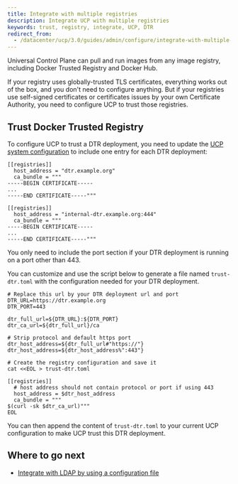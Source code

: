 ```yaml
---
title: Integrate with multiple registries
description: Integrate UCP with multiple registries
keywords: trust, registry, integrate, UCP, DTR
redirect_from:
  - /datacenter/ucp/3.0/guides/admin/configure/integrate-with-multiple-registries/
---
```


Universal Control Plane can pull and run images from any image registry,
including Docker Trusted Registry and Docker Hub.

If your registry uses globally-trusted TLS certificates, everything works
out of the box, and you don't need to configure anything. But if your registries
use self-signed certificates or certificates issues by your own Certificate
Authority, you need to configure UCP to trust those registries.

## Trust Docker Trusted Registry

To configure UCP to trust a DTR deployment, you need to update the
[UCP system configuration](ucp-configuration-file.md) to include one entry for
each DTR deployment:

```
[[registries]]
  host_address = "dtr.example.org"
  ca_bundle = """
-----BEGIN CERTIFICATE-----
...
-----END CERTIFICATE-----"""

[[registries]]
  host_address = "internal-dtr.example.org:444"
  ca_bundle = """
-----BEGIN CERTIFICATE-----
...
-----END CERTIFICATE-----"""
```

You only need to include the port section if your DTR deployment is running
on a port other than 443.

You can customize and use the script below to generate a file named
`trust-dtr.toml` with the configuration needed for your DTR deployment.

```
# Replace this url by your DTR deployment url and port
DTR_URL=https://dtr.example.org
DTR_PORT=443

dtr_full_url=${DTR_URL}:${DTR_PORT}
dtr_ca_url=${dtr_full_url}/ca

# Strip protocol and default https port
dtr_host_address=${dtr_full_url#"https://"}
dtr_host_address=${dtr_host_address%":443"}

# Create the registry configuration and save it
cat <<EOL > trust-dtr.toml

[[registries]]
  # host address should not contain protocol or port if using 443
  host_address = $dtr_host_address
  ca_bundle = """
$(curl -sk $dtr_ca_url)"""
EOL
```

You can then append the content of `trust-dtr.toml` to your current UCP
configuration to make UCP trust this DTR deployment.

## Where to go next

- [Integrate with LDAP by using a configuration file](external-auth/enable-ldap-config-file.md)
